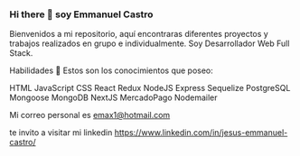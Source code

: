 ### Hi there 👋 soy Emmanuel Castro


Bienvenidos a mi repositorio, aquí encontraras  diferentes proyectos y trabajos realizados en grupo e individualmente. Soy Desarrollador Web Full Stack. 


Habilidades 💪
Estos son los conocimientos que poseo:

HTML
JavaScript
CSS
React
Redux
NodeJS
Express
Sequelize
PostgreSQL
Mongoose
MongoDB
NextJS
MercadoPago
Nodemailer


Mi correo personal es emax1@hotmail.com

te invito a visitar mi linkedin https://www.linkedin.com/in/jesus-emmanuel-castro/

<!--
**Shoretick/Shoretick** is a ✨ _special_ ✨ repository because its `README.md` (this file) appears on your GitHub profile.

Here are some ideas to get you started:

- 🔭 I’m currently working on ...
- 🌱 I’m currently learning ...
- 👯 I’m looking to collaborate on ...
- 🤔 I’m looking for help with ...
- 💬 Ask me about ...
- 📫 How to reach me: ...
- 😄 Pronouns: ...
- ⚡ Fun fact: ...
-->
